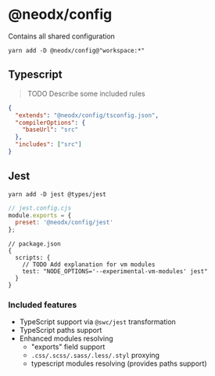 # @neodx/config

Contains all shared configuration

```shell
yarn add -D @neodx/config@"workspace:*"
```

## Typescript

> TODO Describe some included rules

```json
{
  "extends": "@neodx/config/tsconfig.json",
  "compilerOptions": {
    "baseUrl": "src"
  },
  "includes": ["src"]
}
```

## Jest

```shell
yarn add -D jest @types/jest
```

```javascript
// jest.config.cjs
module.exports = {
  preset: '@neodx/config/jest'
};
```

```json5
// package.json
{
  scripts: {
    // TODO Add explanation for vm modules
    test: "NODE_OPTIONS='--experimental-vm-modules' jest"
  }
}
```

### Included features

- TypeScript support via `@swc/jest` transformation
- TypeScript paths support
- Enhanced modules resolving
  - "exports" field support
  - `.css/.scss/.sass/.less/.styl` proxying
  - typescript modules resolving (provides paths support)
